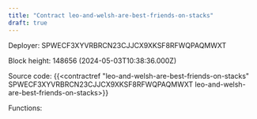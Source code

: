 ```yaml
---
title: "Contract leo-and-welsh-are-best-friends-on-stacks"
draft: true
---
```

Deployer: SPWECF3XYVRBRCN23CJJCX9XKSF8RFWQPAQMWXT


 



Block height: 148656 (2024-05-03T10:38:36.000Z)

Source code: {{<contractref "leo-and-welsh-are-best-friends-on-stacks" SPWECF3XYVRBRCN23CJJCX9XKSF8RFWQPAQMWXT leo-and-welsh-are-best-friends-on-stacks>}}

Functions:


